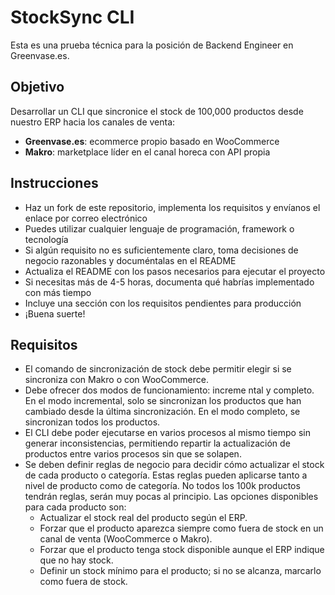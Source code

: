 # StockSync CLI 

Esta es una prueba técnica para la posición de Backend Engineer en Greenvase.es.

## Objetivo

Desarrollar un CLI que sincronice el stock de 100,000 productos desde nuestro ERP hacia los canales de venta:
- **Greenvase.es**: ecommerce propio basado en WooCommerce
- **Makro**: marketplace líder en el canal horeca con API propia

## Instrucciones

- Haz un fork de este repositorio, implementa los requisitos y envíanos el enlace por correo electrónico
- Puedes utilizar cualquier lenguaje de programación, framework o tecnología
- Si algún requisito no es suficientemente claro, toma decisiones de negocio razonables y documéntalas en el README
- Actualiza el README con los pasos necesarios para ejecutar el proyecto
- Si necesitas más de 4-5 horas, documenta qué habrías implementado con más tiempo
- Incluye una sección con los requisitos pendientes para producción
- ¡Buena suerte!



## Requisitos

- El comando de sincronización de stock debe permitir elegir si se sincroniza con Makro o con WooCommerce.
- Debe ofrecer dos modos de funcionamiento: increme ntal y completo. En el modo incremental, solo se sincronizan los productos que han cambiado desde la última sincronización. En el modo completo, se sincronizan todos los productos.
- El CLI debe poder ejecutarse en varios procesos al mismo tiempo sin generar inconsistencias, permitiendo repartir la actualización de productos entre varios procesos sin que se solapen.
- Se deben definir reglas de negocio para decidir cómo actualizar el stock de cada producto o categoría. Estas reglas pueden aplicarse tanto a nivel de producto como de categoría. No todos los 100k productos tendrán reglas, serán muy pocas al principio. Las opciones disponibles para cada producto son:
  - Actualizar el stock real del producto según el ERP.
  - Forzar que el producto aparezca siempre como fuera de stock en un canal de venta (WooCommerce o Makro).
  - Forzar que el producto tenga stock disponible aunque el ERP indique que no hay stock.
  - Definir un stock mínimo para el producto; si no se alcanza, marcarlo como fuera de stock.




